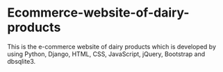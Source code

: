 # Ecommerce-website-of-dairy-products
This is the e-commerce website of dairy products which is developed by using Python, Django, HTML, CSS, JavaScript, jQuery, Bootstrap and dbsqlite3. 
